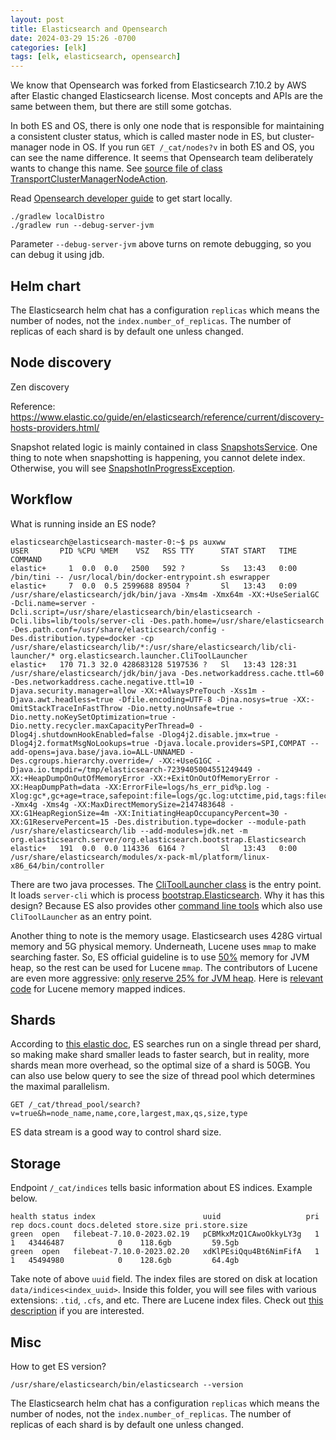 ```yaml
---
layout: post
title: Elasticsearch and Opensearch
date: 2024-03-29 15:26 -0700
categories: [elk]
tags: [elk, elasticsearch, opensearch]
---
```


We know that Opensearch was forked from Elasticsearch 7.10.2 by AWS after
Elastic changed Elasticsearch license. Most concepts and APIs are the same
between them, but there are still some gotchas.

In both ES and OS, there is only one node that is responsible for maintaining a
consistent cluster status, which is called master node in ES, but
cluster-manager node in OS. If you run `GET /_cat/nodes?v` in both ES and OS,
you can see the name difference. It seems that Opensearch team deliberately
wants to change this name. See
[source file of class TransportClusterManagerNodeAction](https://github.com/opensearch-project/OpenSearch/blob/5b4b4aa4c282d06a93de72a5c07a54a1524b04ff/server/src/main/java/org/opensearch/action/support/clustermanager/TransportClusterManagerNodeAction.java#L88-L88).

Read
[Opensearch developer guide](https://github.com/opensearch-project/OpenSearch/blob/main/DEVELOPER_GUIDE.md#developer-guide)
to get start locally.

```
./gradlew localDistro
./gradlew run --debug-server-jvm
```

Parameter `--debug-server-jvm` above turns on remote debugging, so you can
debug it using jdb.

## Helm chart

The Elasticsearch helm chat has a configuration `replicas` which means the
number of nodes, not the `index.number_of_replicas`. The number of replicas of
each shard is by default one unless changed.

## Node discovery

Zen discovery

Reference:
<https://www.elastic.co/guide/en/elasticsearch/reference/current/discovery-hosts-providers.html/>

Snapshot related logic is mainly contained in class
[SnapshotsService](https://github.com/opensearch-project/OpenSearch/blob/5b4b4aa4c282d06a93de72a5c07a54a1524b04ff/server/src/main/java/org/opensearch/snapshots/SnapshotsService.java#L2693-L2693).
One thing to note when snapshotting is happening, you cannot delete index.
Otherwise, you will see
[SnapshotInProgressException](https://github.com/opensearch-project/OpenSearch/blob/5b4b4aa4c282d06a93de72a5c07a54a1524b04ff/server/src/main/java/org/opensearch/cluster/metadata/MetadataDeleteIndexService.java#L150-L150).

## Workflow

What is running inside an ES node?

```
elasticsearch@elasticsearch-master-0:~$ ps auxww
USER       PID %CPU %MEM    VSZ   RSS TTY      STAT START   TIME COMMAND
elastic+     1  0.0  0.0   2500   592 ?        Ss   13:43   0:00 /bin/tini -- /usr/local/bin/docker-entrypoint.sh eswrapper
elastic+     7  0.0  0.5 2599688 89504 ?       Sl   13:43   0:09 /usr/share/elasticsearch/jdk/bin/java -Xms4m -Xmx64m -XX:+UseSerialGC -Dcli.name=server -Dcli.script=/usr/share/elasticsearch/bin/elasticsearch -Dcli.libs=lib/tools/server-cli -Des.path.home=/usr/share/elasticsearch -Des.path.conf=/usr/share/elasticsearch/config -Des.distribution.type=docker -cp /usr/share/elasticsearch/lib/*:/usr/share/elasticsearch/lib/cli-launcher/* org.elasticsearch.launcher.CliToolLauncher
elastic+   170 71.3 32.0 428683128 5197536 ?   Sl   13:43 128:31 /usr/share/elasticsearch/jdk/bin/java -Des.networkaddress.cache.ttl=60 -Des.networkaddress.cache.negative.ttl=10 -Djava.security.manager=allow -XX:+AlwaysPreTouch -Xss1m -Djava.awt.headless=true -Dfile.encoding=UTF-8 -Djna.nosys=true -XX:-OmitStackTraceInFastThrow -Dio.netty.noUnsafe=true -Dio.netty.noKeySetOptimization=true -Dio.netty.recycler.maxCapacityPerThread=0 -Dlog4j.shutdownHookEnabled=false -Dlog4j2.disable.jmx=true -Dlog4j2.formatMsgNoLookups=true -Djava.locale.providers=SPI,COMPAT --add-opens=java.base/java.io=ALL-UNNAMED -Des.cgroups.hierarchy.override=/ -XX:+UseG1GC -Djava.io.tmpdir=/tmp/elasticsearch-7239405004551249449 -XX:+HeapDumpOnOutOfMemoryError -XX:+ExitOnOutOfMemoryError -XX:HeapDumpPath=data -XX:ErrorFile=logs/hs_err_pid%p.log -Xlog:gc*,gc+age=trace,safepoint:file=logs/gc.log:utctime,pid,tags:filecount=32,filesize=64m -Xmx4g -Xms4g -XX:MaxDirectMemorySize=2147483648 -XX:G1HeapRegionSize=4m -XX:InitiatingHeapOccupancyPercent=30 -XX:G1ReservePercent=15 -Des.distribution.type=docker --module-path /usr/share/elasticsearch/lib --add-modules=jdk.net -m org.elasticsearch.server/org.elasticsearch.bootstrap.Elasticsearch
elastic+   191  0.0  0.0 114336  6164 ?        Sl   13:43   0:00 /usr/share/elasticsearch/modules/x-pack-ml/platform/linux-x86_64/bin/controller
```

There are two java processes. The
[CliToolLauncher class](https://github.com/elastic/elasticsearch/blob/5e1c859dc82843df708226e9d62c3f272c6bf6a9/distribution/tools/cli-launcher/src/main/java/org/elasticsearch/launcher/CliToolLauncher.java#L51-L51)
is the entry point. It loads `server-cli` which is process
[bootstrap.Elasticsearch](https://github.com/elastic/elasticsearch/blob/5e1c859dc82843df708226e9d62c3f272c6bf6a9/server/src/main/java/org/elasticsearch/bootstrap/Elasticsearch.java#L60-L60).
Why it has this design? Because ES also provides other
[command line tools](https://www.elastic.co/guide/en/elasticsearch/reference/current/commands.html)
which also use `CliToolLauncher` as an entry point.

Another thing to note is the memory usage. Elasticsearch uses 428G virtual
memory and 5G physical memory. Underneath, Lucene uses `mmap` to make searching
faster. So, ES official guideline is to use
[50%](https://www.elastic.co/guide/en/elasticsearch/reference/8.6/advanced-configuration.html#set-jvm-heap-size)
memory for JVM heap, so the rest can be used for Lucene `mmap`. The
contributors of Lucene are even more aggressive:
[only reserve 25% for JVM heap](https://www.youtube.com/watch?v=hgF0jNxKrrg&t=1378s).
Here is
[relevant code](https://github.com/apache/lucene/blob/main/lucene/core/src/java/org/apache/lucene/store/MappedByteBufferIndexInputProvider.java#L121)
for Lucene memory mapped indices.

## Shards

According to
[this elastic doc](https://www.elastic.co/guide/en/elasticsearch/reference/current/size-your-shards.html),
ES searches run on a single thread per shard, so making make shard smaller
leads to faster search, but in reality, more shards mean more overhead, so the
optimal size of a shard is 50GB. You can also use below query to see the size
of thread pool which determines the maximal parallelism.

```
GET /_cat/thread_pool/search?v=true&h=node_name,name,core,largest,max,qs,size,type
```

ES data stream is a good way to control shard size.

## Storage

Endpoint `/_cat/indices` tells basic information about ES indices. Example
below.

```
health status index                        uuid                   pri rep docs.count docs.deleted store.size pri.store.size
green  open   filebeat-7.10.0-2023.02.19   pCBMkxMzQ1CAwoOkkyLY3g   1   1   43446487            0    118.6gb         59.5gb
green  open   filebeat-7.10.0-2023.02.20   xdKlPEsiQqu4Bt6NimFifA   1   1   45494980            0    128.6gb         64.4gb
```

Take note of above `uuid` field. The index files are stored on disk at location
`data/indices<index_uuid>`. Inside this folder, you will see files with various
extensions: `.tid`, `.cfs`, and etc. There are Lucene index files. Check out
[this description](https://lucene.apache.org/core/9_5_0/core/org/apache/lucene/codecs/lucene95/package-summary.html)
if you are interested.

## Misc

How to get ES version?

```
/usr/share/elasticsearch/bin/elasticsearch --version
```

The Elasticsearch helm chat has a configuration `replicas` which means the
number of nodes, not the `index.number_of_replicas`. The number of replicas of
each shard is by default one unless changed.
